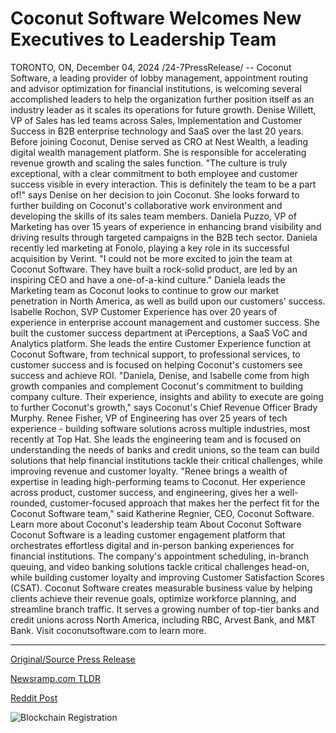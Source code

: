 # Coconut Software Welcomes New Executives to Leadership Team

TORONTO, ON, December 04, 2024 /24-7PressRelease/ -- Coconut Software, a leading provider of lobby management, appointment routing and advisor optimization for financial institutions, is welcoming several accomplished leaders to help the organization further position itself as an industry leader as it scales its operations for future growth.  Denise Willett, VP of Sales  has led teams across Sales, Implementation and Customer Success in B2B enterprise technology and SaaS over the last 20 years. Before joining Coconut, Denise served as CRO at Nest Wealth, a leading digital wealth management platform. She is responsible for accelerating revenue growth and scaling the sales function.   "The culture is truly exceptional, with a clear commitment to both employee and customer success visible in every interaction. This is definitely the team to be a part of!" says Denise on her decision to join Coconut. She looks forward to further building on Coconut's collaborative work environment and developing the skills of its sales team members.  Daniela Puzzo, VP of Marketing has over 15 years of experience in enhancing brand visibility and driving results through targeted campaigns in the B2B tech sector. Daniela recently led marketing at Fonolo, playing a key role in its successful acquisition by Verint.  "I could not be more excited to join the team at Coconut Software. They have built a rock-solid product, are led by an inspiring CEO and have a one-of-a-kind culture." Daniela leads the Marketing team as Coconut looks to continue to grow our market penetration in North America, as well as build upon our customers' success.   Isabelle Rochon, SVP Customer Experience has over 20 years of experience in enterprise account management and customer success. She built the customer success department at iPerceptions, a SaaS VoC and Analytics platform. She leads the entire Customer Experience function at Coconut Software, from technical support, to professional services, to customer success and is focused on helping Coconut's customers see success and achieve ROI.   "Daniela, Denise, and Isabelle come from high growth companies and complement Coconut's commitment to building company culture. Their experience, insights and ability to execute are going to further Coconut's growth," says Coconut's Chief Revenue Officer Brady Murphy.  Renee Fisher, VP of Engineering has over 25 years of tech experience - building software solutions across multiple industries, most recently at Top Hat. She leads the engineering team and is focused on understanding the needs of banks and credit unions, so the team can build solutions that help financial institutions tackle their critical challenges, while improving revenue and customer loyalty.  "Renee brings a wealth of expertise in leading high-performing teams to Coconut. Her experience across product, customer success, and engineering, gives her a well-rounded, customer-focused approach that makes her the perfect fit for the Coconut Software team," said Katherine Regnier, CEO, Coconut Software.  Learn more about Coconut's leadership team  About Coconut Software  Coconut Software is a leading customer engagement platform that orchestrates effortless digital and in-person banking experiences for financial institutions. The company's appointment scheduling, in-branch queuing, and video banking solutions tackle critical challenges head-on, while building customer loyalty and improving Customer Satisfaction Scores (CSAT). Coconut Software creates measurable business value by helping clients achieve their revenue goals, optimize workforce planning, and streamline branch traffic. It serves a growing number of top-tier banks and credit unions across North America, including RBC, Arvest Bank, and M&T Bank.  Visit coconutsoftware.com to learn more. 

---

[Original/Source Press Release](https://www.24-7pressrelease.com/press-release/516747/coconut-software-welcomes-new-executives-to-leadership-team)
                    

[Newsramp.com TLDR](https://newsramp.com/curated-news/coconut-software-welcomes-accomplished-leaders-to-drive-future-growth/3f8ebaf3a88de49e03c8b3ee29d158ea) 

 



[Reddit Post](https://www.reddit.com/r/technology_press/comments/1h6b9lu/coconut_software_welcomes_accomplished_leaders_to/) 



![Blockchain Registration](https://cdn.newsramp.app/24-7PressRelease/qrcode/2412/4/lossPuFa.webp)